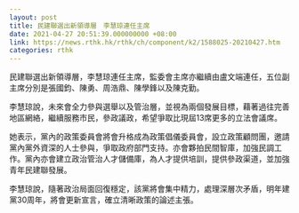```yaml
---
layout: post
title: 民建聯選出新領導層　李慧琼連任主席
date: 2021-04-27 20:51:39.000000000 +08:00
link: https://news.rthk.hk/rthk/ch/component/k2/1588025-20210427.htm
categories: rthk
---
```


民建聯選出新領導層，李慧琼連任主席，監委會主席亦繼續由盧文端連任，五位副主席分別是張國鈞、陳勇、周浩鼎、陳學鋒以及陳克勤。

李慧琼說，未來會全力參與選舉以及管治層，並視為兩個發展目標，藉著過往完善地區網絡，繼續服務市民，參政議政，希望爭取比現屆13席更多的立法會議席。

她表示，黨內的政策委員會將會升格成為政策倡儀委員會，設立政策顧問團，邀請黨內黨外資深的人士參與，爭取政府部門支持。亦會夥拍民間智庫，加強民調工作。黨內亦會建立政治管治人才儲備庫，為人才提供培訓，提供參政渠道，並加強青年民建聯發展。

李慧琼說，隨著政治局面回復穩定，該黨將會集中精力，處理深層次矛盾，明年建黨30周年，將會更新宣言，確立清晰政策的論述主張。
